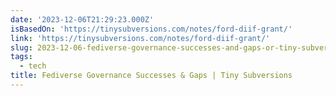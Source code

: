 ```yaml
---
date: '2023-12-06T21:29:23.000Z'
isBasedOn: 'https://tinysubversions.com/notes/ford-diif-grant/'
link: 'https://tinysubversions.com/notes/ford-diif-grant/'
slug: 2023-12-06-fediverse-governance-successes-and-gaps-or-tiny-subversions
tags:
  - tech
title: Fediverse Governance Successes & Gaps | Tiny Subversions
---
```


